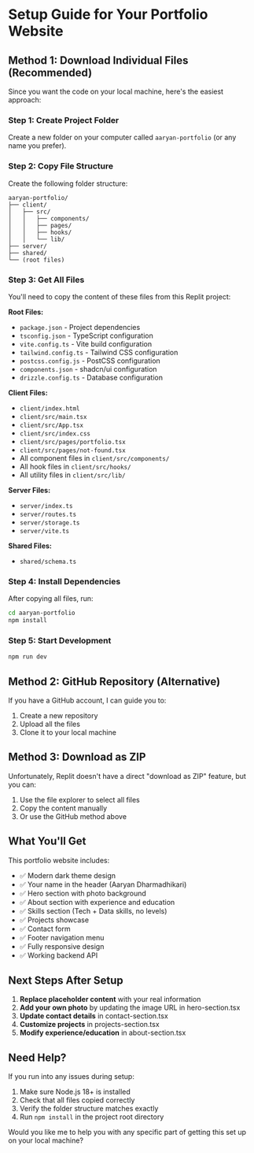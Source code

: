 # Setup Guide for Your Portfolio Website

## Method 1: Download Individual Files (Recommended)

Since you want the code on your local machine, here's the easiest approach:

### Step 1: Create Project Folder
Create a new folder on your computer called `aaryan-portfolio` (or any name you prefer).

### Step 2: Copy File Structure
Create the following folder structure:

```
aaryan-portfolio/
├── client/
│   ├── src/
│   │   ├── components/
│   │   ├── pages/
│   │   ├── hooks/
│   │   └── lib/
├── server/
├── shared/
└── (root files)
```

### Step 3: Get All Files
You'll need to copy the content of these files from this Replit project:

**Root Files:**
- `package.json` - Project dependencies
- `tsconfig.json` - TypeScript configuration
- `vite.config.ts` - Vite build configuration
- `tailwind.config.ts` - Tailwind CSS configuration
- `postcss.config.js` - PostCSS configuration
- `components.json` - shadcn/ui configuration
- `drizzle.config.ts` - Database configuration

**Client Files:**
- `client/index.html`
- `client/src/main.tsx`
- `client/src/App.tsx`
- `client/src/index.css`
- `client/src/pages/portfolio.tsx`
- `client/src/pages/not-found.tsx`
- All component files in `client/src/components/`
- All hook files in `client/src/hooks/`
- All utility files in `client/src/lib/`

**Server Files:**
- `server/index.ts`
- `server/routes.ts`
- `server/storage.ts`
- `server/vite.ts`

**Shared Files:**
- `shared/schema.ts`

### Step 4: Install Dependencies
After copying all files, run:
```bash
cd aaryan-portfolio
npm install
```

### Step 5: Start Development
```bash
npm run dev
```

## Method 2: GitHub Repository (Alternative)

If you have a GitHub account, I can guide you to:
1. Create a new repository
2. Upload all the files
3. Clone it to your local machine

## Method 3: Download as ZIP

Unfortunately, Replit doesn't have a direct "download as ZIP" feature, but you can:
1. Use the file explorer to select all files
2. Copy the content manually
3. Or use the GitHub method above

## What You'll Get

This portfolio website includes:
- ✅ Modern dark theme design
- ✅ Your name in the header (Aaryan Dharmadhikari)
- ✅ Hero section with photo background
- ✅ About section with experience and education
- ✅ Skills section (Tech + Data skills, no levels)
- ✅ Projects showcase
- ✅ Contact form
- ✅ Footer navigation menu
- ✅ Fully responsive design
- ✅ Working backend API

## Next Steps After Setup

1. **Replace placeholder content** with your real information
2. **Add your own photo** by updating the image URL in hero-section.tsx
3. **Update contact details** in contact-section.tsx
4. **Customize projects** in projects-section.tsx
5. **Modify experience/education** in about-section.tsx

## Need Help?

If you run into any issues during setup:
1. Make sure Node.js 18+ is installed
2. Check that all files copied correctly
3. Verify the folder structure matches exactly
4. Run `npm install` in the project root directory

Would you like me to help you with any specific part of getting this set up on your local machine?